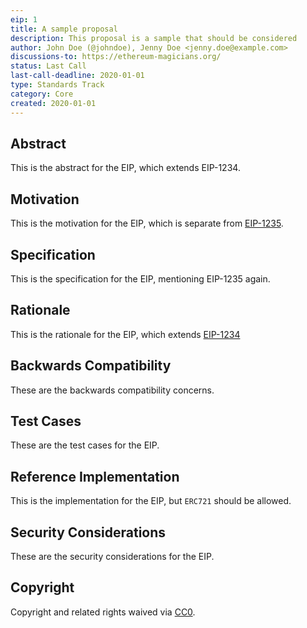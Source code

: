```yaml
---
eip: 1
title: A sample proposal
description: This proposal is a sample that should be considered
author: John Doe (@johndoe), Jenny Doe <jenny.doe@example.com>
discussions-to: https://ethereum-magicians.org/
status: Last Call
last-call-deadline: 2020-01-01
type: Standards Track
category: Core
created: 2020-01-01
---
```


## Abstract
This is the abstract for the EIP, which extends EIP-1234.

## Motivation
This is the motivation for the EIP, which is separate from [EIP-1235](./eip-1235.md).

## Specification
This is the specification for the EIP, mentioning EIP-1235 again.

## Rationale
This is the rationale for the EIP, which extends [EIP-1234](./eip-1234.md)

## Backwards Compatibility
These are the backwards compatibility concerns.

## Test Cases
These are the test cases for the EIP.

## Reference Implementation
This is the implementation for the EIP, but `ERC721` should be allowed.

## Security Considerations
These are the security considerations for the EIP.

## Copyright
Copyright and related rights waived via [CC0](../LICENSE.md).
